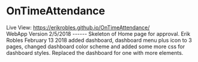 # OnTimeAttendance
Live View: https://erikrobles.github.io/OnTimeAttendance/
<br>
WebApp Version
2/5/2018 ------ Skeleton of Home page for approval. Erik Robles
February 13 2018 added dashboard, dashboard menu plus icon to 3 pages, changed dashboard color scheme and added some more css for dashboard styles.
Replaced the dashboard for one with more elements.

